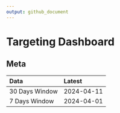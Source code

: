 ```yaml
---
output: github_document
---
```


# Targeting Dashboard



## Meta


|Data           |Latest     |
|:--------------|:----------|
|30 Days Window |2024-04-11 |
|7 Days Window  |2024-04-01 |
